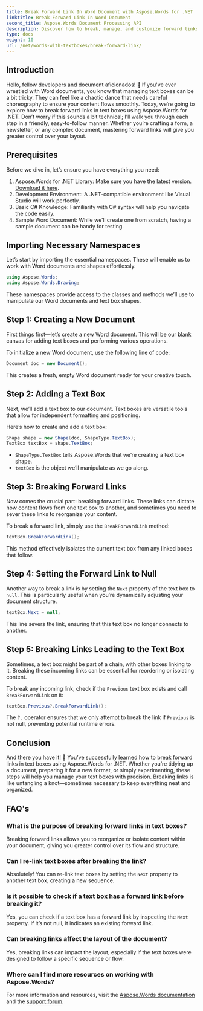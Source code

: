 ```yaml
---
title: Break Forward Link In Word Document with Aspose.Words for .NET
linktitle: Break Forward Link In Word Document
second_title: Aspose.Words Document Processing API
description: Discover how to break, manage, and customize forward links in text boxes using Aspose.Words for .NET. This step-by-step guide covers everything you need to streamline your document layout and enhance your Word file management.
type: docs
weight: 10
url: /net/words-with-textboxes/break-forward-link/
---
```

## Introduction

Hello, fellow developers and document aficionados! 🌟 If you've ever wrestled with Word documents, you know that managing text boxes can be a bit tricky. They can feel like a chaotic dance that needs careful choreography to ensure your content flows smoothly. Today, we’re going to explore how to break forward links in text boxes using Aspose.Words for .NET. Don’t worry if this sounds a bit technical; I’ll walk you through each step in a friendly, easy-to-follow manner. Whether you’re crafting a form, a newsletter, or any complex document, mastering forward links will give you greater control over your layout.

## Prerequisites

Before we dive in, let’s ensure you have everything you need:

1. Aspose.Words for .NET Library: Make sure you have the latest version. [Download it here](https://releases.aspose.com/words/net/).
2. Development Environment: A .NET-compatible environment like Visual Studio will work perfectly.
3. Basic C# Knowledge: Familiarity with C# syntax will help you navigate the code easily.
4. Sample Word Document: While we’ll create one from scratch, having a sample document can be handy for testing.

## Importing Necessary Namespaces

Let’s start by importing the essential namespaces. These will enable us to work with Word documents and shapes effortlessly.

```csharp
using Aspose.Words;
using Aspose.Words.Drawing;
```

These namespaces provide access to the classes and methods we’ll use to manipulate our Word documents and text box shapes.

## Step 1: Creating a New Document

First things first—let’s create a new Word document. This will be our blank canvas for adding text boxes and performing various operations.

To initialize a new Word document, use the following line of code:

```csharp
Document doc = new Document();
```

This creates a fresh, empty Word document ready for your creative touch.

## Step 2: Adding a Text Box

Next, we’ll add a text box to our document. Text boxes are versatile tools that allow for independent formatting and positioning.

Here’s how to create and add a text box:

```csharp
Shape shape = new Shape(doc, ShapeType.TextBox);
TextBox textBox = shape.TextBox;
```

- `ShapeType.TextBox` tells Aspose.Words that we’re creating a text box shape.
- `textBox` is the object we’ll manipulate as we go along.

## Step 3: Breaking Forward Links

Now comes the crucial part: breaking forward links. These links can dictate how content flows from one text box to another, and sometimes you need to sever these links to reorganize your content.

To break a forward link, simply use the `BreakForwardLink` method:

```csharp
textBox.BreakForwardLink();
```

This method effectively isolates the current text box from any linked boxes that follow.

## Step 4: Setting the Forward Link to Null

Another way to break a link is by setting the `Next` property of the text box to `null`. This is particularly useful when you’re dynamically adjusting your document structure.

```csharp
textBox.Next = null;
```

This line severs the link, ensuring that this text box no longer connects to another.

## Step 5: Breaking Links Leading to the Text Box

Sometimes, a text box might be part of a chain, with other boxes linking to it. Breaking these incoming links can be essential for reordering or isolating content.

To break any incoming link, check if the `Previous` text box exists and call `BreakForwardLink` on it:

```csharp
textBox.Previous?.BreakForwardLink();
```

The `?.` operator ensures that we only attempt to break the link if `Previous` is not null, preventing potential runtime errors.

## Conclusion

And there you have it! 🎉 You’ve successfully learned how to break forward links in text boxes using Aspose.Words for .NET. Whether you’re tidying up a document, preparing it for a new format, or simply experimenting, these steps will help you manage your text boxes with precision. Breaking links is like untangling a knot—sometimes necessary to keep everything neat and organized.

## FAQ's

### What is the purpose of breaking forward links in text boxes?

Breaking forward links allows you to reorganize or isolate content within your document, giving you greater control over its flow and structure.

### Can I re-link text boxes after breaking the link?

Absolutely! You can re-link text boxes by setting the `Next` property to another text box, creating a new sequence.

### Is it possible to check if a text box has a forward link before breaking it?

Yes, you can check if a text box has a forward link by inspecting the `Next` property. If it’s not null, it indicates an existing forward link.

### Can breaking links affect the layout of the document?

Yes, breaking links can impact the layout, especially if the text boxes were designed to follow a specific sequence or flow.

### Where can I find more resources on working with Aspose.Words?

For more information and resources, visit the [Aspose.Words documentation](https://reference.aspose.com/words/net/) and the [support forum](https://forum.aspose.com/c/words/8).
